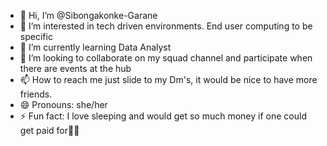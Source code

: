 - 👋 Hi, I’m @Sibongakonke-Garane
- 👀 I’m interested in tech driven environments. End user computing to be specific 
- 🌱 I’m currently learning Data Analyst 
- 💞️ I’m looking to collaborate on my squad channel and participate when there are events at the hub
- 📫 How to reach me just slide to my Dm's, it would be nice to have more friends.
- 😄 Pronouns: she/her
- ⚡ Fun fact: I love sleeping and would get so much money if one could get paid for🤭😝

<!---
Sibongakonke-Garane/Sibongakonke-Garane is a ✨ special ✨ repository because its `README.md` (this file) appears on your GitHub profile.
You can click the Preview link to take a look at your changes.
--->
